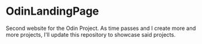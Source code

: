 # OdinLandingPage

Second website for the Odin Project. As time passes and I create more and more projects, I'll update this repository to showcase said projects.
